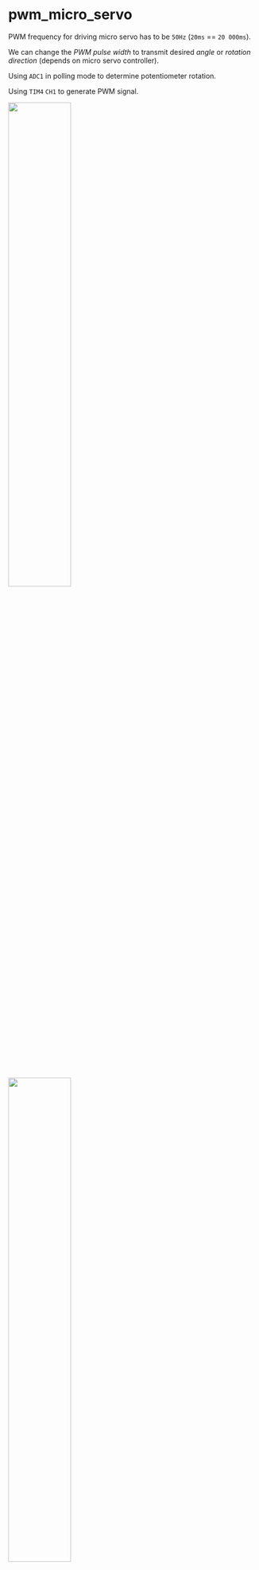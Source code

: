 # pwm_micro_servo

PWM frequency for driving micro servo has to be `50Hz` (`20ms` == `20 000ms`).

We can change the *PWM pulse width* to transmit desired *angle* or *rotation direction* (depends on micro servo controller).

Using `ADC1` in polling mode to determine potentiometer rotation.

Using `TIM4` `CH1` to generate PWM signal.

[<img src="https://asciinema.org/a/283150.png" width=50%>](https://asciinema.org/a/283150)

[<img src="https://raw.githubusercontent.com/martinmake/STM32F407VET6_development_board/master/resources/pwm_micro_servo/example_video_thumbnail.jpg" width=50%>](https://raw.githubusercontent.com/martinmake/STM32F407VET6_development_board/master/resources/pwm_micro_servo/example_video.mp4)

<img src="https://raw.githubusercontent.com/martinmake/STM32F407VET6_development_board/master/resources/pwm_micro_servo/stm32cubemx.png">
